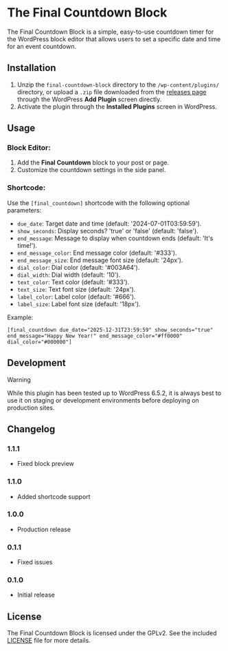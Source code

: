 # The Final Countdown Block
 
The Final Countdown Block is a simple, easy-to-use countdown timer for the WordPress block editor that allows users to set a specific date and time for an event countdown.

## Installation

1. Unzip the `final-countdown-block` directory to the `/wp-content/plugins/` directory, or upload a `.zip` file downloaded from the [releases page](https://github.com/RAHB-REALTORS-Association/Final-Countdown-WP/releases) through the WordPress **Add Plugin** screen directly.
2. Activate the plugin through the **Installed Plugins** screen in WordPress.

## Usage

### Block Editor:
1. Add the **Final Countdown** block to your post or page.
2. Customize the countdown settings in the side panel.

### Shortcode:
Use the `[final_countdown]` shortcode with the following optional parameters:
- `due_date`: Target date and time (default: '2024-07-01T03:59:59').
- `show_seconds`: Display seconds? 'true' or 'false' (default: 'false').
- `end_message`: Message to display when countdown ends (default: 'It's time!').
- `end_message_color`: End message color (default: '#333').
- `end_message_size`: End message font size (default: '24px').
- `dial_color`: Dial color (default: '#003A64').
- `dial_width`: Dial width (default: '10').
- `text_color`: Text color (default: '#333').
- `text_size`: Text font size (default: '24px').
- `label_color`: Label color (default: '#666').
- `label_size`: Label font size (default: '18px').

Example:
```
[final_countdown due_date="2025-12-31T23:59:59" show_seconds="true" end_message="Happy New Year!" end_message_color="#ff0000" dial_color="#000000"]
```

## Development

> [!WARNING]
> While this plugin has been tested up to WordPress 6.5.2, it is always best to use it on staging or development environments before deploying on production sites.

## Changelog

### 1.1.1
- Fixed block preview

### 1.1.0
- Added shortcode support

### 1.0.0
- Production release

### 0.1.1
- Fixed issues

### 0.1.0
- Initial release

## License

The Final Countdown Block is licensed under the GPLv2. See the included [LICENSE](LICENSE) file for more details.
